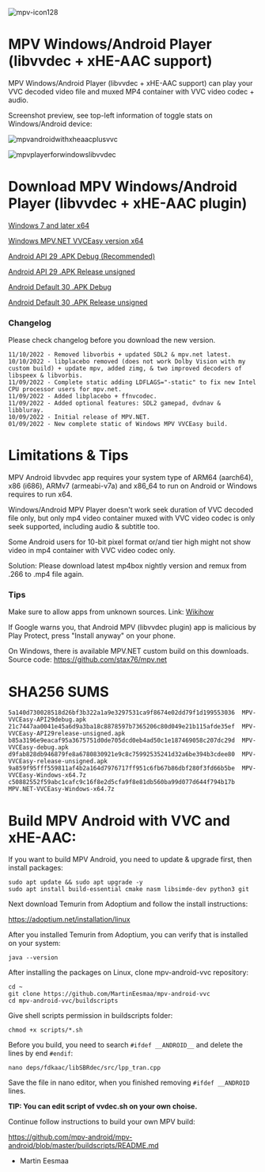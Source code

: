 ![mpv-icon128](https://user-images.githubusercontent.com/88035011/169686347-e7f06fa5-01ea-4b13-9ec6-c87570873db7.png)

# MPV Windows/Android Player (libvvdec + xHE-AAC support)

MPV Windows/Android Player (libvvdec + xHE-AAC support) can play your VVC decoded video file and muxed MP4 container with VVC video codec + audio.

Screenshot preview, see top-left information of toggle stats on Windows/Android device:

![mpvandroidwithxheaacplusvvc](https://user-images.githubusercontent.com/88035011/184468869-7286272c-66e3-4b3e-b1cc-015a6e24103d.jpg)

![mpvplayerforwindowslibvvdec](https://user-images.githubusercontent.com/88035011/176990209-4c6bcc0d-ef14-4e4c-8738-edfbb9a6e1c1.png)

# Download MPV Windows/Android Player (libvvdec + xHE-AAC plugin)

[Windows 7 and later x64](https://mega.nz/file/rlEX1LaD#lYZcFfKPVFSwvsBj7OZi7iD9e6dzNMn3dHM55JyyW-g)

[Windows MPV.NET VVCEasy version x64](https://mega.nz/file/bst0WAxC#ub4RHc3uFgeMEsR9Su_bKIQ6jx5oNZgUXOZS0bysjqo)

[Android API 29 .APK Debug (Recommended)](https://mega.nz/file/m5cXXCxZ#5E1Q7GcSLjjIvRoXrSAGPLppSWbvTRKBqfY3xmKrx5s)

[Android API 29 .APK Release unsigned](https://mega.nz/file/e89XWRpJ#nZS-Pj1LG0BR4n65qq0Y2qYDrd61ShHIEkX9khQMCIc)

[Android Default 30 .APK Debug](https://mega.nz/file/KpdjSSwS#PB6nE1ihwP4mVXDxhWWXf-xUZlDD0WocKiFUhLuOsGI)

[Android Default 30 .APK Release unsigned](https://mega.nz/file/n1VQzYqQ#ybY0b-uyGF3QRSPLegd5iZLcqaEEXmPS-2GbUnBrevM)

### Changelog

Please check changelog before you download the new version.

```
11/10/2022 - Removed libvorbis + updated SDL2 & mpv.net latest.
10/10/2022 - libplacebo removed (does not work Dolby Vision with my custom build) + update mpv, added zimg, & two improved decoders of libspeex & libvorbis.
11/09/2022 - Complete static adding LDFLAGS="-static" to fix new Intel CPU processor users for mpv.net.
11/09/2022 - Added libplacebo + ffnvcodec.
11/09/2022 - Added optional features: SDL2 gamepad, dvdnav & libbluray.
10/09/2022 - Initial release of MPV.NET.
01/09/2022 - New complete static of Windows MPV VVCEasy build.
```

# Limitations & Tips

MPV Android libvvdec app requires your system type of ARM64 (aarch64), x86 (i686), ARMv7 (armeabi-v7a) and x86_64 to run on Android or Windows requires to run x64.

Windows/Android MPV Player doesn't work seek duration of VVC decoded file only, but only mp4 video container muxed with VVC video codec is only seek supported, including audio & subtitle too.

Some Android users for 10-bit pixel format or/and tier high might not show video in mp4 container with VVC video codec only. 

Solution: Please download latest mp4box nightly version and remux from .266 to .mp4 file again.

### Tips

Make sure to allow apps from unknown sources. Link: [Wikihow](https://www.wikihow.com/Allow-Apps-from-Unknown-Sources-on-Android)

If Google warns you, that Android MPV (libvvdec plugin) app is malicious by Play Protect, press "Install anyway" on your phone.

On Windows, there is available MPV.NET custom build on this downloads. Source code: https://github.com/stax76/mpv.net

# SHA256 SUMS
```
5a140d730028518d26bf3b322a1a9e3297531ca9f8674e02dd79f1d199553036  MPV-VVCEasy-API29debug.apk
21c7447aa0041e45a6d9a3ba18c8878597b7365206c80d049e21b115afde35ef  MPV-VVCEasy-API29release-unsigned.apk
b85a3196e9eacaf95a3675751d0de705dcd0eb4ad50c1e187469058c207dc29d  MPV-VVCEasy-debug.apk
d9fab828db946879fe8a6780830921e9c8c75992535241d32a6be394b3cdee80  MPV-VVCEasy-release-unsigned.apk
9a859f95fff559811af4b2a164d7976717ff951c6fb67b86dbf280f3fd66b5be  MPV-VVCEasy-Windows-x64.7z
c50882552f59abc1cafc9c16f8e2d5cfa9f8e81db560ba99d077d644f794b17b  MPV.NET-VVCEasy-Windows-x64.7z
```

# Build MPV Android with VVC and xHE-AAC:

If you want to build MPV Android, you need to update & upgrade first, then install packages:
```
sudo apt update && sudo apt upgrade -y
sudo apt install build-essential cmake nasm libsimde-dev python3 git
```

Next download Temurin from Adoptium and follow the install instructions:

https://adoptium.net/installation/linux

After you installed Temurin from Adoptium, you can verify that is installed on your system:
```
java --version
```

After installing the packages on Linux, clone mpv-android-vvc repository:
```
cd ~
git clone https://github.com/MartinEesmaa/mpv-android-vvc
cd mpv-android-vvc/buildscripts
```

Give shell scripts permission in buildscripts folder:
```
chmod +x scripts/*.sh
```

Before you build, you need to search `#ifdef __ANDROID__` and delete the lines by end `#endif`:

```
nano deps/fdkaac/libSBRdec/src/lpp_tran.cpp
```

Save the file in nano editor, when you finished removing `#ifdef __ANDROID` lines.

**TIP: You can edit script of vvdec.sh on your own choise.**

Continue follow instructions to build your own MPV build:

https://github.com/mpv-android/mpv-android/blob/master/buildscripts/README.md

-   Martin Eesmaa
